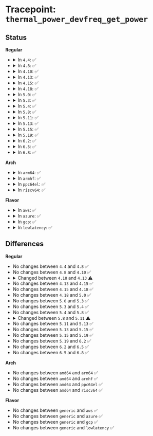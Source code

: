 # Tracepoint: <code>thermal_power_devfreq_get_power</code>

## Status
<b>Regular</b>
<ul>
<li>
<details>
<summary>In <code>4.4</code>: ✅</summary>

Event:

```c
struct trace_event_raw_thermal_power_devfreq_get_power {
    struct trace_entry ent;
    u32 __data_loc_type;
    long unsigned int freq;
    u32 load;
    u32 dynamic_power;
    u32 static_power;
    char __data[0];
};
```
Function:

```c
void trace_event_raw_event_thermal_power_devfreq_get_power(void *__data, struct thermal_cooling_device *cdev, struct devfreq_dev_status *status, long unsigned int freq, u32 dynamic_power, u32 static_power);
```
</details>
</li>
<li>
<details>
<summary>In <code>4.8</code>: ✅</summary>

Event:

```c
struct trace_event_raw_thermal_power_devfreq_get_power {
    struct trace_entry ent;
    u32 __data_loc_type;
    long unsigned int freq;
    u32 load;
    u32 dynamic_power;
    u32 static_power;
    char __data[0];
};
```
Function:

```c
void trace_event_raw_event_thermal_power_devfreq_get_power(void *__data, struct thermal_cooling_device *cdev, struct devfreq_dev_status *status, long unsigned int freq, u32 dynamic_power, u32 static_power);
```
</details>
</li>
<li>
<details>
<summary>In <code>4.10</code>: ✅</summary>

Event:

```c
struct trace_event_raw_thermal_power_devfreq_get_power {
    struct trace_entry ent;
    u32 __data_loc_type;
    long unsigned int freq;
    u32 load;
    u32 dynamic_power;
    u32 static_power;
    char __data[0];
};
```
Function:

```c
void trace_event_raw_event_thermal_power_devfreq_get_power(void *__data, struct thermal_cooling_device *cdev, struct devfreq_dev_status *status, long unsigned int freq, u32 dynamic_power, u32 static_power);
```
</details>
</li>
<li>
<details>
<summary>In <code>4.13</code>: ✅</summary>

Event:

```c
struct trace_event_raw_thermal_power_devfreq_get_power {
    struct trace_entry ent;
    u32 __data_loc_type;
    long unsigned int freq;
    u32 load;
    u32 dynamic_power;
    u32 static_power;
    u32 power;
    char __data[0];
};
```
Function:

```c
void trace_event_raw_event_thermal_power_devfreq_get_power(void *__data, struct thermal_cooling_device *cdev, struct devfreq_dev_status *status, long unsigned int freq, u32 dynamic_power, u32 static_power, u32 power);
```
</details>
</li>
<li>
<details>
<summary>In <code>4.15</code>: ✅</summary>

Event:

```c
struct trace_event_raw_thermal_power_devfreq_get_power {
    struct trace_entry ent;
    u32 __data_loc_type;
    long unsigned int freq;
    u32 load;
    u32 dynamic_power;
    u32 static_power;
    u32 power;
    char __data[0];
};
```
Function:

```c
void trace_event_raw_event_thermal_power_devfreq_get_power(void *__data, struct thermal_cooling_device *cdev, struct devfreq_dev_status *status, long unsigned int freq, u32 dynamic_power, u32 static_power, u32 power);
```
</details>
</li>
<li>
<details>
<summary>In <code>4.18</code>: ✅</summary>

Event:

```c
struct trace_event_raw_thermal_power_devfreq_get_power {
    struct trace_entry ent;
    u32 __data_loc_type;
    long unsigned int freq;
    u32 load;
    u32 dynamic_power;
    u32 static_power;
    u32 power;
    char __data[0];
};
```
Function:

```c
void trace_event_raw_event_thermal_power_devfreq_get_power(void *__data, struct thermal_cooling_device *cdev, struct devfreq_dev_status *status, long unsigned int freq, u32 dynamic_power, u32 static_power, u32 power);
```
</details>
</li>
<li>
<details>
<summary>In <code>5.0</code>: ✅</summary>

Event:

```c
struct trace_event_raw_thermal_power_devfreq_get_power {
    struct trace_entry ent;
    u32 __data_loc_type;
    long unsigned int freq;
    u32 load;
    u32 dynamic_power;
    u32 static_power;
    u32 power;
    char __data[0];
};
```
Function:

```c
void trace_event_raw_event_thermal_power_devfreq_get_power(void *__data, struct thermal_cooling_device *cdev, struct devfreq_dev_status *status, long unsigned int freq, u32 dynamic_power, u32 static_power, u32 power);
```
</details>
</li>
<li>
<details>
<summary>In <code>5.3</code>: ✅</summary>

Event:

```c
struct trace_event_raw_thermal_power_devfreq_get_power {
    struct trace_entry ent;
    u32 __data_loc_type;
    long unsigned int freq;
    u32 load;
    u32 dynamic_power;
    u32 static_power;
    u32 power;
    char __data[0];
};
```
Function:

```c
void trace_event_raw_event_thermal_power_devfreq_get_power(void *__data, struct thermal_cooling_device *cdev, struct devfreq_dev_status *status, long unsigned int freq, u32 dynamic_power, u32 static_power, u32 power);
```
</details>
</li>
<li>
<details>
<summary>In <code>5.4</code>: ✅</summary>

Event:

```c
struct trace_event_raw_thermal_power_devfreq_get_power {
    struct trace_entry ent;
    u32 __data_loc_type;
    long unsigned int freq;
    u32 load;
    u32 dynamic_power;
    u32 static_power;
    u32 power;
    char __data[0];
};
```
Function:

```c
void trace_event_raw_event_thermal_power_devfreq_get_power(void *__data, struct thermal_cooling_device *cdev, struct devfreq_dev_status *status, long unsigned int freq, u32 dynamic_power, u32 static_power, u32 power);
```
</details>
</li>
<li>
<details>
<summary>In <code>5.8</code>: ✅</summary>

Event:

```c
struct trace_event_raw_thermal_power_devfreq_get_power {
    struct trace_entry ent;
    u32 __data_loc_type;
    long unsigned int freq;
    u32 load;
    u32 dynamic_power;
    u32 static_power;
    u32 power;
    char __data[0];
};
```
Function:

```c
void trace_event_raw_event_thermal_power_devfreq_get_power(void *__data, struct thermal_cooling_device *cdev, struct devfreq_dev_status *status, long unsigned int freq, u32 dynamic_power, u32 static_power, u32 power);
```
</details>
</li>
<li>
<details>
<summary>In <code>5.11</code>: ✅</summary>

Event:

```c
struct trace_event_raw_thermal_power_devfreq_get_power {
    struct trace_entry ent;
    u32 __data_loc_type;
    long unsigned int freq;
    u32 busy_time;
    u32 total_time;
    u32 power;
    char __data[0];
};
```
Function:

```c
void trace_event_raw_event_thermal_power_devfreq_get_power(void *__data, struct thermal_cooling_device *cdev, struct devfreq_dev_status *status, long unsigned int freq, u32 power);
```
</details>
</li>
<li>
<details>
<summary>In <code>5.13</code>: ✅</summary>

Event:

```c
struct trace_event_raw_thermal_power_devfreq_get_power {
    struct trace_entry ent;
    u32 __data_loc_type;
    long unsigned int freq;
    u32 busy_time;
    u32 total_time;
    u32 power;
    char __data[0];
};
```
Function:

```c
void trace_event_raw_event_thermal_power_devfreq_get_power(void *__data, struct thermal_cooling_device *cdev, struct devfreq_dev_status *status, long unsigned int freq, u32 power);
```
</details>
</li>
<li>
<details>
<summary>In <code>5.15</code>: ✅</summary>

Event:

```c
struct trace_event_raw_thermal_power_devfreq_get_power {
    struct trace_entry ent;
    u32 __data_loc_type;
    long unsigned int freq;
    u32 busy_time;
    u32 total_time;
    u32 power;
    char __data[0];
};
```
Function:

```c
void trace_event_raw_event_thermal_power_devfreq_get_power(void *__data, struct thermal_cooling_device *cdev, struct devfreq_dev_status *status, long unsigned int freq, u32 power);
```
</details>
</li>
<li>
<details>
<summary>In <code>5.19</code>: ✅</summary>

Event:

```c
struct trace_event_raw_thermal_power_devfreq_get_power {
    struct trace_entry ent;
    u32 __data_loc_type;
    long unsigned int freq;
    u32 busy_time;
    u32 total_time;
    u32 power;
    char __data[0];
};
```
Function:

```c
void trace_event_raw_event_thermal_power_devfreq_get_power(void *__data, struct thermal_cooling_device *cdev, struct devfreq_dev_status *status, long unsigned int freq, u32 power);
```
</details>
</li>
<li>
<details>
<summary>In <code>6.2</code>: ✅</summary>

Event:

```c
struct trace_event_raw_thermal_power_devfreq_get_power {
    struct trace_entry ent;
    u32 __data_loc_type;
    long unsigned int freq;
    u32 busy_time;
    u32 total_time;
    u32 power;
    char __data[0];
};
```
Function:

```c
void trace_event_raw_event_thermal_power_devfreq_get_power(void *__data, struct thermal_cooling_device *cdev, struct devfreq_dev_status *status, long unsigned int freq, u32 power);
```
</details>
</li>
<li>
<details>
<summary>In <code>6.5</code>: ✅</summary>

Event:

```c
struct trace_event_raw_thermal_power_devfreq_get_power {
    struct trace_entry ent;
    u32 __data_loc_type;
    long unsigned int freq;
    u32 busy_time;
    u32 total_time;
    u32 power;
    char __data[0];
};
```
Function:

```c
void trace_event_raw_event_thermal_power_devfreq_get_power(void *__data, struct thermal_cooling_device *cdev, struct devfreq_dev_status *status, long unsigned int freq, u32 power);
```
</details>
</li>
<li>
<details>
<summary>In <code>6.8</code>: ✅</summary>

Event:

```c
struct trace_event_raw_thermal_power_devfreq_get_power {
    struct trace_entry ent;
    u32 __data_loc_type;
    long unsigned int freq;
    u32 busy_time;
    u32 total_time;
    u32 power;
    char __data[0];
};
```
Function:

```c
void trace_event_raw_event_thermal_power_devfreq_get_power(void *__data, struct thermal_cooling_device *cdev, struct devfreq_dev_status *status, long unsigned int freq, u32 power);
```
</details>
</li>
</ul>
<b>Arch</b>
<ul>
<li>
<details>
<summary>In <code>arm64</code>: ✅</summary>

Event:

```c
struct trace_event_raw_thermal_power_devfreq_get_power {
    struct trace_entry ent;
    u32 __data_loc_type;
    long unsigned int freq;
    u32 load;
    u32 dynamic_power;
    u32 static_power;
    u32 power;
    char __data[0];
};
```
Function:

```c
void trace_event_raw_event_thermal_power_devfreq_get_power(void *__data, struct thermal_cooling_device *cdev, struct devfreq_dev_status *status, long unsigned int freq, u32 dynamic_power, u32 static_power, u32 power);
```
</details>
</li>
<li>
<details>
<summary>In <code>armhf</code>: ✅</summary>

Event:

```c
struct trace_event_raw_thermal_power_devfreq_get_power {
    struct trace_entry ent;
    u32 __data_loc_type;
    long unsigned int freq;
    u32 load;
    u32 dynamic_power;
    u32 static_power;
    u32 power;
    char __data[0];
};
```
Function:

```c
void trace_event_raw_event_thermal_power_devfreq_get_power(void *__data, struct thermal_cooling_device *cdev, struct devfreq_dev_status *status, long unsigned int freq, u32 dynamic_power, u32 static_power, u32 power);
```
</details>
</li>
<li>
<details>
<summary>In <code>ppc64el</code>: ✅</summary>

Event:

```c
struct trace_event_raw_thermal_power_devfreq_get_power {
    struct trace_entry ent;
    u32 __data_loc_type;
    long unsigned int freq;
    u32 load;
    u32 dynamic_power;
    u32 static_power;
    u32 power;
    char __data[0];
};
```
Function:

```c
void trace_event_raw_event_thermal_power_devfreq_get_power(void *__data, struct thermal_cooling_device *cdev, struct devfreq_dev_status *status, long unsigned int freq, u32 dynamic_power, u32 static_power, u32 power);
```
</details>
</li>
<li>
<details>
<summary>In <code>riscv64</code>: ✅</summary>

Event:

```c
struct trace_event_raw_thermal_power_devfreq_get_power {
    struct trace_entry ent;
    u32 __data_loc_type;
    long unsigned int freq;
    u32 load;
    u32 dynamic_power;
    u32 static_power;
    u32 power;
    char __data[0];
};
```
Function:

```c
void trace_event_raw_event_thermal_power_devfreq_get_power(void *__data, struct thermal_cooling_device *cdev, struct devfreq_dev_status *status, long unsigned int freq, u32 dynamic_power, u32 static_power, u32 power);
```
</details>
</li>
</ul>
<b>Flavor</b>
<ul>
<li>
<details>
<summary>In <code>aws</code>: ✅</summary>

Event:

```c
struct trace_event_raw_thermal_power_devfreq_get_power {
    struct trace_entry ent;
    u32 __data_loc_type;
    long unsigned int freq;
    u32 load;
    u32 dynamic_power;
    u32 static_power;
    u32 power;
    char __data[0];
};
```
Function:

```c
void trace_event_raw_event_thermal_power_devfreq_get_power(void *__data, struct thermal_cooling_device *cdev, struct devfreq_dev_status *status, long unsigned int freq, u32 dynamic_power, u32 static_power, u32 power);
```
</details>
</li>
<li>
<details>
<summary>In <code>azure</code>: ✅</summary>

Event:

```c
struct trace_event_raw_thermal_power_devfreq_get_power {
    struct trace_entry ent;
    u32 __data_loc_type;
    long unsigned int freq;
    u32 load;
    u32 dynamic_power;
    u32 static_power;
    u32 power;
    char __data[0];
};
```
Function:

```c
void trace_event_raw_event_thermal_power_devfreq_get_power(void *__data, struct thermal_cooling_device *cdev, struct devfreq_dev_status *status, long unsigned int freq, u32 dynamic_power, u32 static_power, u32 power);
```
</details>
</li>
<li>
<details>
<summary>In <code>gcp</code>: ✅</summary>

Event:

```c
struct trace_event_raw_thermal_power_devfreq_get_power {
    struct trace_entry ent;
    u32 __data_loc_type;
    long unsigned int freq;
    u32 load;
    u32 dynamic_power;
    u32 static_power;
    u32 power;
    char __data[0];
};
```
Function:

```c
void trace_event_raw_event_thermal_power_devfreq_get_power(void *__data, struct thermal_cooling_device *cdev, struct devfreq_dev_status *status, long unsigned int freq, u32 dynamic_power, u32 static_power, u32 power);
```
</details>
</li>
<li>
<details>
<summary>In <code>lowlatency</code>: ✅</summary>

Event:

```c
struct trace_event_raw_thermal_power_devfreq_get_power {
    struct trace_entry ent;
    u32 __data_loc_type;
    long unsigned int freq;
    u32 load;
    u32 dynamic_power;
    u32 static_power;
    u32 power;
    char __data[0];
};
```
Function:

```c
void trace_event_raw_event_thermal_power_devfreq_get_power(void *__data, struct thermal_cooling_device *cdev, struct devfreq_dev_status *status, long unsigned int freq, u32 dynamic_power, u32 static_power, u32 power);
```
</details>
</li>
</ul>

## Differences
<b>Regular</b>
<ul>
<li>
No changes between <code>4.4</code> and <code>4.8</code> ✅
</li>
<li>
No changes between <code>4.8</code> and <code>4.10</code> ✅
</li>
<li>
<details>
<summary>Changed between <code>4.10</code> and <code>4.13</code> ⚠️</summary>
<ul>
<li>
<b>Event changed. </b>
</li>
<li>
<b>Field added. </b>
<code>u32 power</code>
</li>
<li>
<b>Func changed. </b>
</li>
<li>
<b>Param added. </b>
<code>u32 power</code>
</li>
</ul>
</details>
</li>
<li>
No changes between <code>4.13</code> and <code>4.15</code> ✅
</li>
<li>
No changes between <code>4.15</code> and <code>4.18</code> ✅
</li>
<li>
No changes between <code>4.18</code> and <code>5.0</code> ✅
</li>
<li>
No changes between <code>5.0</code> and <code>5.3</code> ✅
</li>
<li>
No changes between <code>5.3</code> and <code>5.4</code> ✅
</li>
<li>
No changes between <code>5.4</code> and <code>5.8</code> ✅
</li>
<li>
<details>
<summary>Changed between <code>5.8</code> and <code>5.11</code> ⚠️</summary>
<ul>
<li>
<b>Event changed. </b>
</li>
<li>
<b>Field added. </b>
<code>u32 busy_time</code>
</li>
<li>
<b>Field added. </b>
<code>u32 total_time</code>
</li>
<li>
<b>Field removed. </b>
<code>u32 load</code>
</li>
<li>
<b>Field removed. </b>
<code>u32 dynamic_power</code>
</li>
<li>
<b>Field removed. </b>
<code>u32 static_power</code>
</li>
<li>
<b>Func changed. </b>
</li>
<li>
<b>Param removed. </b>
<code>u32 dynamic_power</code>
</li>
<li>
<b>Param removed. </b>
<code>u32 static_power</code>
</li>
<li>
<b>Param reordered. </b>
<code>__data, cdev, status, freq, dynamic_power, static_power, power</code> ➡️ <code>__data, cdev, status, freq, power</code>
</li>
</ul>
</details>
</li>
<li>
No changes between <code>5.11</code> and <code>5.13</code> ✅
</li>
<li>
No changes between <code>5.13</code> and <code>5.15</code> ✅
</li>
<li>
No changes between <code>5.15</code> and <code>5.19</code> ✅
</li>
<li>
No changes between <code>5.19</code> and <code>6.2</code> ✅
</li>
<li>
No changes between <code>6.2</code> and <code>6.5</code> ✅
</li>
<li>
No changes between <code>6.5</code> and <code>6.8</code> ✅
</li>
</ul>
<b>Arch</b>
<ul>
<li>
No changes between <code>amd64</code> and <code>arm64</code> ✅
</li>
<li>
No changes between <code>amd64</code> and <code>armhf</code> ✅
</li>
<li>
No changes between <code>amd64</code> and <code>ppc64el</code> ✅
</li>
<li>
No changes between <code>amd64</code> and <code>riscv64</code> ✅
</li>
</ul>
<b>Flavor</b>
<ul>
<li>
No changes between <code>generic</code> and <code>aws</code> ✅
</li>
<li>
No changes between <code>generic</code> and <code>azure</code> ✅
</li>
<li>
No changes between <code>generic</code> and <code>gcp</code> ✅
</li>
<li>
No changes between <code>generic</code> and <code>lowlatency</code> ✅
</li>
</ul>
